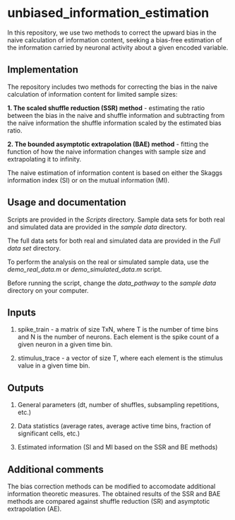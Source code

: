 # unbiased_information_estimation
In this repository, we use two methods to correct the upward bias in the naive calculation of information content, seeking a bias-free estimation of the information carried by neuronal activity about a given encoded variable.


## Implementation
The repository includes two methods for correcting the bias in the naive calculation of information content for limited sample sizes:

**1. The scaled shuffle reduction (SSR) method** - estimating the ratio between the bias in the naive and shuffle information and subtracting from the naïve information the shuffle information scaled by the estimated bias ratio.

**2. The bounded asymptotic extrapolation (BAE) method** - fitting the function of how the naive information changes with sample size and extrapolating it to infinity.

The naive estimation of information content is based on either the Skaggs information index (SI) or on the mutual information (MI).

## Usage and documentation
Scripts are provided in the *Scripts* directory.
Sample data sets for both real and simulated data are provided in the *sample data* directory.

The full data sets for both real and simulated data are provided in the *Full data set* directory.

To perform the analysis on the real or simulated sample data, use the *demo_real_data.m* or *demo_simulated_data.m* script.  

Before running the script, change the *data_pathway* to the *sample data* directory on your computer.

## Inputs
1. spike_train - a matrix of size TxN, where T is the number of time bins and N is the number of neurons. Each element is the spike count of a given neuron in a given time bin.

2. stimulus_trace - a vector of size T, where each element is the stimulus value in a given time bin.

## Outputs

1. General parameters (dt, number of shuffles, subsampling repetitions, etc.)

2. Data statistics (average rates, average active time bins, fraction of significant cells, etc.)

3. Estimated information (SI and MI based on the SSR and BE methods)

## Additional comments
The bias correction methods can be modified to accomodate additional information theoretic measures.
The obtained results of the SSR and BAE methods are compared against shuffle reduction (SR) and asymptotic extrapolation (AE). 

